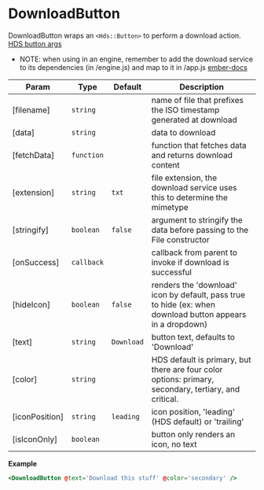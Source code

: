 # DownloadButton

DownloadButton wraps an `<Hds::Button>` to perform a download action. [HDS button args](https://helios.hashicorp.design/components/button?tab=code)

- NOTE: when using in an engine, remember to add the download service to its dependencies (in /engine.js) and map to it in /app.js
  [ember-docs](https://ember-engines.com/docs/services)

| Param          | Type                  | Default               | Description                                                                                                |
| -------------- | --------------------- | --------------------- | ---------------------------------------------------------------------------------------------------------- |
| [filename]     | <code>string</code>   |                       | name of file that prefixes the ISO timestamp generated at download                                         |
| [data]         | <code>string</code>   |                       | data to download                                                                                           |
| [fetchData]    | <code>function</code> |                       | function that fetches data and returns download content                                                    |
| [extension]    | <code>string</code>   | <code>txt</code>      | file extension, the download service uses this to determine the mimetype                                   |
| [stringify]    | <code>boolean</code>  | <code>false</code>    | argument to stringify the data before passing to the File constructor                                      |
| [onSuccess]    | <code>callback</code> |                       | callback from parent to invoke if download is successful                                                   |
| [hideIcon]     | <code>boolean</code>  | <code>false</code>    | renders the 'download' icon by default, pass true to hide (ex: when download button appears in a dropdown) |
| [text]         | <code>string</code>   | <code>Download</code> | button text, defaults to 'Download'                                                                        |
| [color]        | <code>string</code>   |                       | HDS default is primary, but there are four color options: primary, secondary, tertiary, and critical.      |
| [iconPosition] | <code>string</code>   | <code>leading</code>  | icon position, 'leading' (HDS default) or 'trailing'                                                       |
| [isIconOnly]   | <code>boolean</code>  |                       | button only renders an icon, no text                                                                       |

**Example**

```hbs preview-template
<DownloadButton @text='Download this stuff' @color='secondary' />
```

